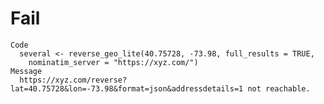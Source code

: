 # Fail

    Code
      several <- reverse_geo_lite(40.75728, -73.98, full_results = TRUE,
        nominatim_server = "https://xyz.com/")
    Message
      https://xyz.com/reverse?lat=40.75728&lon=-73.98&format=json&addressdetails=1 not reachable.

